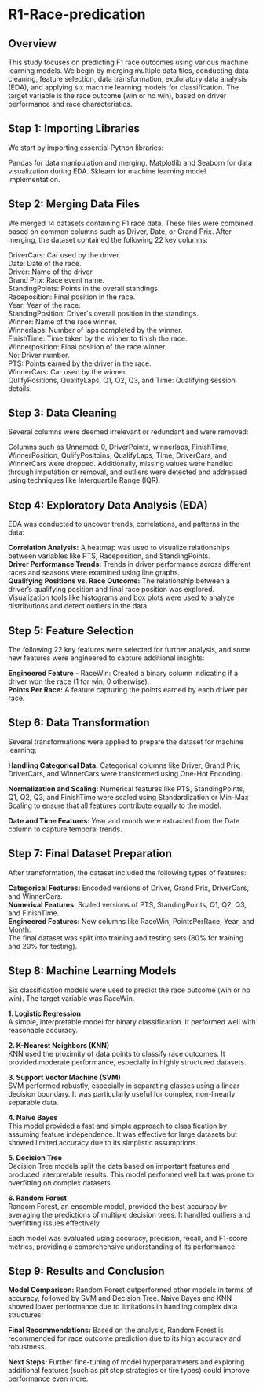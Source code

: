 # R1-Race-predication

## Overview
This study focuses on predicting F1 race outcomes using various machine learning models. We begin by merging multiple data files, conducting data cleaning, feature selection, data transformation, exploratory data analysis (EDA), and applying six machine learning models for classification. The target variable is the race outcome (win or no win), based on driver performance and race characteristics.

## Step 1: Importing Libraries
We start by importing essential Python libraries:

Pandas for data manipulation and merging.
Matplotlib and Seaborn for data visualization during EDA.
Sklearn for machine learning model implementation.

## Step 2: Merging Data Files
We merged 14 datasets containing F1 race data. These files were combined based on common columns such as Driver, Date, or Grand Prix. After merging, the dataset contained the following 22 key columns:

DriverCars: Car used by the driver.  
Date: Date of the race.  
Driver: Name of the driver.  
Grand Prix: Race event name.    
StandingPoints: Points in the overall standings.  
Raceposition: Final position in the race.  
Year: Year of the race.  
StandingPosition: Driver's overall position in the standings.  
Winner: Name of the race winner.  
Winnerlaps: Number of laps completed by the winner.  
FinishTime: Time taken by the winner to finish the race.  
Winnerposition: Final position of the race winner.  
No: Driver number.  
PTS: Points earned by the driver in the race.  
WinnerCars: Car used by the winner.  
QulifyPositions, QualifyLaps, Q1, Q2, Q3, and Time: Qualifying session details.  

## Step 3: Data Cleaning
Several columns were deemed irrelevant or redundant and were removed:

Columns such as Unnamed: 0, DriverPoints, winnerlaps, FinishTime, WinnerPosition, QulifyPositoins, QualifyLaps, Time, DriverCars, and WinnerCars were dropped.
Additionally, missing values were handled through imputation or removal, and outliers were detected and addressed using techniques like Interquartile Range (IQR).

## Step 4: Exploratory Data Analysis (EDA)
EDA was conducted to uncover trends, correlations, and patterns in the data:

**Correlation Analysis:** A heatmap was used to visualize relationships between variables like PTS, Raceposition, and StandingPoints.  
**Driver Performance Trends:** Trends in driver performance across different races and seasons were examined using line graphs.  
**Qualifying Positions vs. Race Outcome:** The relationship between a driver’s qualifying position and final race position was explored.
Visualization tools like histograms and box plots were used to analyze distributions and detect outliers in the data.

## Step 5: Feature Selection
The following 22 key features were selected for further analysis, and some new features were engineered to capture additional insights:

**Engineered Feature** - RaceWin: Created a binary column indicating if a driver won the race (1 for win, 0 otherwise).  
**Points Per Race:** A feature capturing the points earned by each driver per race.  

## Step 6: Data Transformation
Several transformations were applied to prepare the dataset for machine learning:

**Handling Categorical Data:** Categorical columns like Driver, Grand Prix, DriverCars, and WinnerCars were transformed using One-Hot Encoding.  

**Normalization and Scaling:** Numerical features like PTS, StandingPoints, Q1, Q2, Q3, and FinishTime were scaled using Standardization or Min-Max Scaling to ensure that all features contribute equally to the model.

**Date and Time Features:** Year and month were extracted from the Date column to capture temporal trends.

## Step 7: Final Dataset Preparation
After transformation, the dataset included the following types of features:

**Categorical Features:** Encoded versions of Driver, Grand Prix, DriverCars, and WinnerCars.  
**Numerical Features:** Scaled versions of PTS, StandingPoints, Q1, Q2, Q3, and FinishTime.  
**Engineered Features:** New columns like RaceWin, PointsPerRace, Year, and Month.  
The final dataset was split into training and testing sets (80% for training and 20% for testing).

## Step 8: Machine Learning Models
Six classification models were used to predict the race outcome (win or no win). The target variable was RaceWin.

**1. Logistic Regression**  
A simple, interpretable model for binary classification. It performed well with reasonable accuracy.

**2. K-Nearest Neighbors (KNN)**  
KNN used the proximity of data points to classify race outcomes. It provided moderate performance, especially in highly structured datasets.

**3. Support Vector Machine (SVM)**  
SVM performed robustly, especially in separating classes using a linear decision boundary. It was particularly useful for complex, non-linearly separable data.

**4. Naive Bayes**  
This model provided a fast and simple approach to classification by assuming feature independence. It was effective for large datasets but showed limited accuracy due to its simplistic assumptions.

**5. Decision Tree**  
Decision Tree models split the data based on important features and produced interpretable results. This model performed well but was prone to overfitting on complex datasets.

**6. Random Forest**  
Random Forest, an ensemble model, provided the best accuracy by averaging the predictions of multiple decision trees. It handled outliers and overfitting issues effectively.

Each model was evaluated using accuracy, precision, recall, and F1-score metrics, providing a comprehensive understanding of its performance.

## Step 9: Results and Conclusion
**Model Comparison:** Random Forest outperformed other models in terms of accuracy, followed by SVM and Decision Tree. Naive Bayes and KNN showed lower performance due to limitations in handling complex data structures.  

**Final Recommendations:** Based on the analysis, Random Forest is recommended for race outcome prediction due to its high accuracy and robustness.  

**Next Steps:** Further fine-tuning of model hyperparameters and exploring additional features (such as pit stop strategies or tire types) could improve performance even more.  
